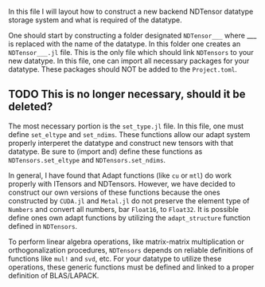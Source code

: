 In this file I will layout how to construct a new backend NDTensor datatype storage system and what is required of the datatype.

One should start by constructing a folder designated `NDTensor___` where ___ is replaced with the name of the datatype. In this folder one creates an `NDTensor___.jl` file. This is the only file which should link `NDTensors` to your new datatype.  In this file, one can import all necessary packages for your datatype. These packages should NOT be added to the `Project.toml`.

## TODO This is no longer necessary, should it be deleted?
The most necessary portion is the `set_type.jl` file. In this file, one must define `set_eltype` and `set_ndims`. These functions allow our adapt system properly interperet the datatype and construct new tensors with that datatype.  Be sure to (import and) define these functions as `NDTensors.set_eltype` and `NDTensors.set_ndims`.

In general, I have found that Adapt functions (like `cu` or `mtl`) do work properly with ITensors and NDTensors. However, we have decided to construct our own versions of these functions because the ones constructed by `CUDA.jl` and `Metal.jl` do not preserve the element type of `Numbers` and convert all numbers, bar `Float16`, to `Float32`.  It is possible define ones own adapt functions by utilizing the `adapt_structure` function defined in `NDTensors`.  

To perform linear algebra operations, like matrix-matrix multiplication or orthogonalization procedures, `NDTensors` depends on reliable definitions of functions like `mul!` and `svd`, etc. For your datatype to utilize these operations, these generic functions must be defined and linked to a proper definition of BLAS/LAPACK.